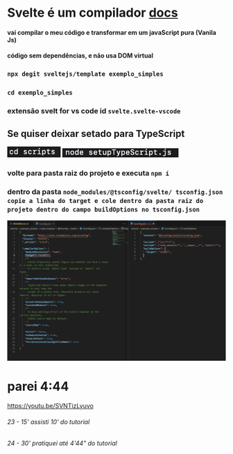 # Svelte é um compilador [docs](https://svelte.dev/)
#### vai compilar o meu código e transformar em um javaScript pura (Vanila Js) 
#### código sem dependências, e não usa DOM  virtual

### `npx degit sveltejs/template exemplo_simples`
### `cd exemplo_simples`
### extensão svelt for vs code id `svelte.svelte-vscode`
## Se quiser deixar setado para TypeScript 
![alt text](./assents/image.png)
![alt text](./assents/image-1.png)
### volte para pasta raiz do projeto e executa `npm í`
### dentro da pasta `node_modules/@tsconfig/svelte/ tsconfig.json  copie a linha do target e cole dentro da pasta raiz do projeto dentro do campo buildOptions no tsconfig.json` 
![alt text](./assents/image-2.png)

# parei 4:44
https://youtu.be/SVNTizLyuvo


###### 23 - 15' assisti 10' do tutorial
###### 24 - 30' pratiquei até 4'44" do tutorial
